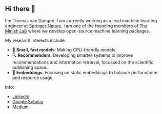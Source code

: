 ## Hi there 👋

I'm Thomas van Dongen. I am currently working as a lead machine learning engineer at [Springer Nature](https://www.springernature.com/gp). I am one of the founding members of [The Minish Lab](https://github.com/MinishLab) where we develop open-source machine learning packages.

My research interests include:
- 🚤 **Small, fast models**: Making CPU-friendly models.
- 🔍 **Recommenders**: Developing smarter systems to improve recommendations and information retrieval, focussed on the scientific publishing space.
- 🧩 **Embeddings**: Focusing on static embeddings to balance performance and resource usage.

Info:
- [LinkedIn](https://www.linkedin.com/in/thomas-van-dongen/)
- [Google Scholar](https://scholar.google.com/citations?user=2Yc0IXMAAAAJ&hl=en)
- [Medium](https://medium.com/@thomasvandongen)
